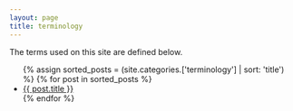 ```yaml
---
layout: page
title: terminology
---
```


The terms used on this site are defined below.

 <ul>
 {% assign sorted_posts = (site.categories.['terminology'] | sort: 'title') %}
{% for post in sorted_posts %}
  <li>
    <a href="{{ post.url }}">{{ post.title }}</a>
  </li>
{% endfor %}
</ul>
